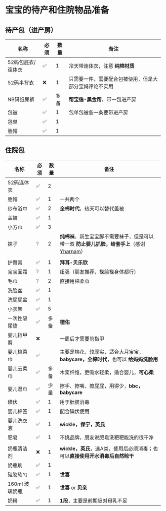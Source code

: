 <script setup>
import ScrollView from '../components/ScrollView.vue'
</script>
# 宝宝的待产和住院物品准备

## 待产包（进产房）

<ScrollView>

| **名称**        | **必须** | **数量** | **备注**                                               |
| ----------------- | -------- | -------- | ------------------------------------------------------ |
| 52码包屁衣/连体衣 | ✅        | 1        | 冷天带连体衣，注意 **纯棉材质**                        |
| 52码半背衣        | ❌        | 1        | 只需要一件，需要配合包被使用，但是大部分宝妈评论不实用 |
| NB码纸尿裤        | ✅        | 多备     | **帮宝适-黑金帮**，带一包进产房                        |
| 包被              | ✅        | 1        | 包单包被各一条要带进产房                               |
| 包单              | ✅        | 1        |                                                        |
| 胎帽              | ✅        | 1        |                                                        |

## 住院包

| **名称**   | **必须** | **数量** | **备注**                                             |
| ------------ | ---- | ---------------------------------------------------- | ---------------------------------------------------- |
| 52码连体衣 | ✅    | 2 |                              |
| 胎帽 | ✅ | 1 | 一共两个 |
| 纱布浴巾     | ✅    | 2   | **全棉时代**，热天可以替代盖被                                |
| 盖被         | ✅    | 1   |                                                      |
| 小方巾       | ✅    | 3   |                                                      |
| 袜子     |   ❔    | 2 | **纯棉袜**，新生宝宝脚不需要袜子，但是可以带一双 **防止婴儿抓脸，给套手上**（感谢 [Yharnam](https://juejin.cn/user/166781500525533)） |
|  |  |  | |
| 护臀膏       | ✅    | 1   | **拜耳-贝乐欣**                                      |
| 宝宝面霜     | ❔ | 1 | 纽强（朋友推荐，搽脸搽身体都行） |
| 毛巾         | ❔   | 2  | 直接用棉柔巾 |
| 洗脸盆       | ✅    | 1   |                                                      |
| 洗屁屁盆     | ✅    | 1   |                                                      |
| 小衣架       | ✅    | 5  |                                                      |
| 一次性隔尿垫 | ✅    | 多备  | **德佑**                                             |
| 婴儿指甲剪   | ❌    |     | 一周后才需要剪指甲                                   |
| 婴儿棉柔巾   | ✅   |     | 主要是棉花，较厚实，适合大月宝宝，**babycare，全棉时代**，也可以 **给妈妈洗脸用** |
| 婴儿云柔巾   | ✅    | 多备  | 木浆纤维，更吸水轻柔，适合婴儿，**可心柔**           |
| 婴儿湿巾     | ✅    | 少量  | 擦手、擦嘴、擦屁屁，用得少，**bbc，babycare** |
| 碘伏         | ✅ | 1 | 用于肚脐消毒 |
| 婴儿棉签 | ✅ | 1 | 配合碘伏使用 |
| 婴儿洗衣液   | ✅    | 1   | **wickle，保宁，英氏**                               |
| 肥皂 | ✅ | 1 | 不挑品牌，朋友说肥皂洗粑粑能洗的很干净 |
|  |  |  |  |
| 奶瓶清洁剂   | ❌   | 1   | **wickle，英氏**，选A类，使用后必须消毒；也可以**直接使用开水消毒后自然晾干** |
| 奶瓶刷       | ✅    | 1   |                                                      |
| 硅胶软勺     | ✅   | 1 | **世喜**                                           |
| 160ml 玻璃奶瓶 | ✅    | 1   | **世喜** or **贝亲**                              |
| 奶粉         | ✅ | 1 | **1段**，主要是前期应对母乳不足                               |

</ScrollView>

